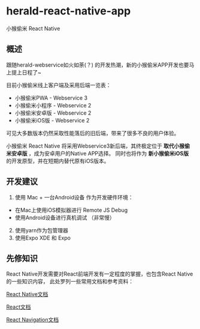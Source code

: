 # herald-react-native-app

小猴偷米 React Native

## 概述

跟随herald-webservice如火如荼(？) 的开发热潮，新的小猴偷米APP开发也要马上提上日程了~

目前小猴偷米线上客户端及采用后端一览表：

* 小猴偷米PWA - Webservice 3
* 小猴偷米小程序 - Webservice 2
* 小猴偷米安卓版 - Webservice 2
* 小猴偷米iOS版 - Webservice 2

可见大多数版本仍然采取性能落后的旧后端，带来了很多不良的用户体验。

小猴偷米 React Native 将采用Webservice3新后端，其终极定位于 **取代小猴偷米安卓版** ，成为安卓用户的Native APP选择。
同时也将作为 **新小猴偷米iOS版** 的开发原型，并在短期内替代原有iOS版本。

## 开发建议

1. 使用 Mac + 一台Android设备 作为开发硬件环境：
* 在Mac上使用iOS模拟器进行 Remote JS Debug
* 使用Android设备进行真机调试 （非常慢）
2. 使用yarn作为包管理器
2. 使用Expo XDE 和 Expo


## 先修知识

React Native开发需要对React前端开发有一定程度的掌握，也包含React Native的一些知识内容，
此处罗列一些常用文档和参考资料：

[React Native文档](http://facebook.github.io/react-native/docs/getting-started.html)

[React文档](https://reactjs.org/docs/hello-world.html)

[React Navigation文档](https://reactnavigation.org/docs/getting-started.html)



